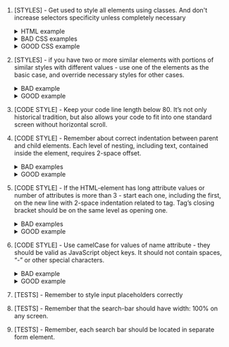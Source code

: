 1. [STYLES] - Get used to style all elements using classes. And don't increase selectors specificity unless completely
necessary
       <details>
         <summary>HTML example</summary>
           ![css-classes-html-example-1](https://mate-academy.github.io/fe-program/css/checklists/css-classes/example-html-1.png)
       </details>
       <details>
         <summary>BAD CSS examples</summary>
           ![css-classes-bad-example-1](https://mate-academy.github.io/fe-program/css/checklists/css-classes/example-bad-1.png)
           ![css-classes-bad-example-2](https://mate-academy.github.io/fe-program/css/checklists/css-classes/example-bad-2.png)
           ![css-classes-bad-example-3](https://mate-academy.github.io/fe-program/css/checklists/css-classes/example-bad-3.png)
       </details>
       <details>
         <summary>GOOD CSS example</summary>
           ![css-classes-good-example-1](https://mate-academy.github.io/fe-program/css/checklists/css-classes/example-good-1.png)
       </details>


2. [STYLES] - if you have two or more similar elements with portions of similar styles with different values - use one
of the elements as the basic case, and override necessary styles for other cases.
       <details>
         <summary>BAD example</summary>
           ![css-variations-bad-example-html-1](https://mate-academy.github.io/fe-program/css/checklists/css-variations/example-bad-html-1.png)
           ![css-variations-bad-example-css-1](https://mate-academy.github.io/fe-program/css/checklists/css-variations/example-bad-css-1.png)
       </details>
       <details>
         <summary>GOOD example</summary>
           ![css-variations-good-example-html-1](https://mate-academy.github.io/fe-program/css/checklists/css-variations/example-good-html-1.png)
           ![css-variations-good-example-css-1](https://mate-academy.github.io/fe-program/css/checklists/css-variations/example-good-css-1.png)
       </details>


3. [CODE STYLE] - Keep your code line length below 80. It’s not only historical
tradition, but also allows your code to fit into one standard screen without
horizontal scroll.


4. [CODE STYLE] - Remember about correct indentation between parent and child
      elements. Each level of nesting, including text, contained inside the element,
      requires 2-space offset.
          <details>
            <summary>BAD examples</summary>
              ![html-indentations-bad-example-1](https://mate-academy.github.io/fe-program/css/checklists/html-indentations/example-bad-1.png)
          </details>
          <details>
          <summary>GOOD example</summary>
              ![html-indentations-good-example-1](https://mate-academy.github.io/fe-program/css/checklists/html-indentations/example-good-1.png)
          </details>


5. [CODE STYLE] - If the HTML-element has long attribute values or number of
   attributes is more than 3 - start each one, including the first, on the new
   line with 2-space indentation related to tag. Tag’s closing bracket should be
   on the same level as opening one.
       <details>
         <summary>BAD examples</summary>
           ![html-attributes-bad-example-1](https://mate-academy.github.io/fe-program/css/checklists/html-attributes/example-bad-1.png)
           ![html-attributes-bad-example-2](https://mate-academy.github.io/fe-program/css/checklists/html-attributes/example-bad-2.png)
           ![html-attributes-bad-example-3](https://mate-academy.github.io/fe-program/css/checklists/html-attributes/example-bad-3.png)
           ![html-attributes-bad-example-4](https://mate-academy.github.io/fe-program/css/checklists/html-attributes/example-bad-4.png)
       </details>
       <details>
         <summary>GOOD example</summary>
           ![html-attributes-good-example-1](https://mate-academy.github.io/fe-program/css/checklists/html-attributes/example-good-1.png)
       </details>


6. [CODE STYLE] - Use camelCase for values of name attribute - they should be
   valid as JavaScript object keys. It should not contain spaces, “-” or other
   special characters.
       <details>
         <summary>BAD example</summary>
           ![html-name-attribute-bad-example-1](https://mate-academy.github.io/fe-program/css/checklists/html-name-attribute/example-bad-1.png)
       </details>
       <details>
         <summary>GOOD example</summary>
           ![html-name-attribute-good-example-1](https://mate-academy.github.io/fe-program/css/checklists/html-name-attribute/example-good-1.png)
       </details>

7. [TESTS] - Remember to style input placeholders correctly


8. [TESTS] - Remember that the search-bar should have width: 100% on any screen.


9. [TESTS] - Remember, each search bar should be located in separate
form element.

